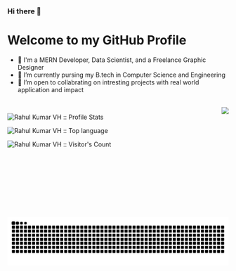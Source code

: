 ### Hi there 👋

# Welcome to my GitHub Profile

- 🔭 I'm a MERN Developer, Data Scientist, and a Freelance Graphic Designer
- 🌱 I’m currently pursing my B.tech in Computer Science and Engineering 
- 👯 I’m open to collabrating on intresting projects with real world application and impact
<br>

<img align="right" height="250" src="https://cdn.dribbble.com/users/568868/screenshots/15318340/media/dfba6ec3756812522e9f5a583fa8ec70.gif" />

<p align="left"> <img src="https://github-readme-stats.vercel.app/api?username=rahulkumarvh&show_icons=true&theme=tokyonight" alt="Rahul Kumar VH :: Profile Stats" /></p>
<p align="left"> <img src="https://github-readme-stats.vercel.app/api/top-langs/?username=rahulkumarvh&theme=tokyonight&layout=compact" alt="Rahul Kumar VH :: Top language" /></p>
<p align="left"><img src="https://profile-counter.glitch.me/{rahulkumarvh}/count.svg" alt="Rahul Kumar VH :: Visitor's Count" /></p>

![𝙶𝚒𝚝𝚑𝚞𝚋 𝙲𝚘𝚗𝚝𝚛𝚒𝚋𝚞𝚝𝚒𝚘𝚗 𝙶𝚛𝚊𝚙𝚑](https://github.com/JayantGoel001/JayantGoel001/blob/main/github-contribution-grid-snake.svg)
